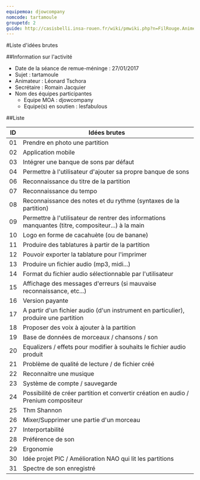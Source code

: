 ```yaml
---
equipemoa: djowcompany
nomcode: tartamoule 
groupetd: 2
guide: http://casisbelli.insa-rouen.fr/wiki/pmwiki.php?n=FilRouge.AnimerRemueMeninge
---
```


#Liste d'idées brutes

##Information sur l'activité
- Date de la séance de remue-méninge : 27/01/2017
- Sujet : tartamoule
- Animateur : Léonard Tschora
- Secrétaire : Romain Jacquier
- Nom des équipes participantes
  - Equipe MOA : djowcompany
  - Equipe(s) en soutien : lesfabulous

##Liste

| ID 	| Idées brutes 	|
|----	|--------------	|
| 01 	| Prendre en photo une partition       	|
| 02 	| Application mobile      	|
| 03 	| Intégrer une banque de sons par défaut         	|
| 04 	| Permettre à l'utilisateur d'ajouter sa propre banque de sons             	|
| 06  | Reconnaissance du titre de la partition             	|
| 07  | Reconnaissance du tempo             	|
| 08  | Reconnaissance des notes et du rythme (syntaxes de la partition)           	|
| 09  | Permettre à l'utilisateur de rentrer des informations manquantes (titre, compositeur...) à la main             	|
| 10  | Logo en forme de cacahuète (ou de banane)             	|
| 11  | Produire des tablatures à partir de la partition             	|
| 12  | Pouvoir exporter la tablature pour l'imprimer             	|
| 13  | Produire un fichier audio (mp3, midi...)             	|
| 14  | Format du fichier audio sélectionnable par l'utilisateur             	|
| 15  | Affichage des messages d'erreurs (si mauvaise reconnaissance, etc...)             	|
| 16  | Version payante             	|
| 17  | A partir d'un fichier audio (d'un instrument en particulier), produire une partition             	|
| 18  | Proposer des voix à ajouter à la partition             	|
| 19  | Base de données de morceaux / chansons / son             	|
| 20  | Equalizers / effets pour modifier à souhaits le fichier audio produit             	|
| 21 	| Problème de qualité de lecture / de fichier créé    |
| 22 	| Reconnaitre une musique     |
| 23 	| Système de compte / sauvegarde     |
| 24 	| Possibilité de créer partition et convertir création en audio / Prenium compositeur    |
| 25 	| Thm Shannon     |
| 26 	| Mixer/Supprimer une partie d'un morceau     |
| 27 	| Interportabilité     |
| 28 	| Préférence de son     |
| 29 	| Ergonomie     |
| 30 	| Idée projet PIC / Amélioration NAO qui lit les partitions     |
| 31 	| Spectre de son enregistré     |
